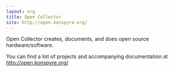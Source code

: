 ```yaml
---
layout: org
title: Open Collector
site: http://open.konspyre.org/
---
```


Open Collector creates, documents, and does open source hardware/software.

You can find a list of projects and accompanying documentation at <http://open.konspyre.org/>
